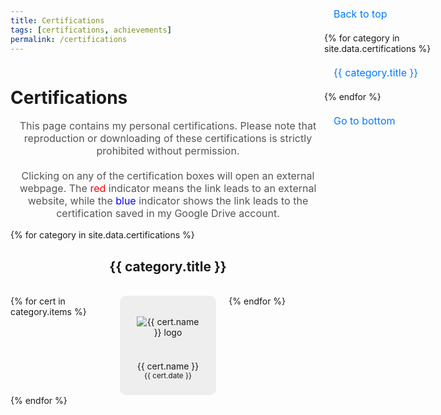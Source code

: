 ```yaml
---
title: Certifications
tags: [certifications, achievements]
permalink: /certifications
---
```

<div id="top"></div> <!-- Punto di ancoraggio per "Torna in cima" -->
<h1>Certifications</h1>

<p style="text-align: center; font-size: 16px; color: #555;">
    This page contains my personal certifications. Please note that reproduction or downloading of these certifications is strictly prohibited without permission.
    <br><br>
    Clicking on any of the certification boxes will open an external webpage. The <span style="color: red;">red</span> indicator means the link leads to an external website, while the <span style="color: blue;">blue</span> indicator shows the link leads to the certification saved in my Google Drive account.
</p>

<!-- Navigazione tra le sezioni -->
<nav>
    <ul>
        <li><a href="#top">Back to top</a></li>
        {% for category in site.data.certifications %}
            <li><a href="#{{ category.title | slugify }}">{{ category.title }}</a></li>
        {% endfor %}
        <li><a href="#bottom">Go to bottom</a></li>
    </ul>
</nav>


{% for category in site.data.certifications %}
<section id="{{ category.title | slugify }}">
    <h2 style="text-align: center;">{{ category.title }}</h2>
    <br>
    <div class="certifications-grid">
        {% for cert in category.items %}
        <div class="certification" data-pdf="{{ cert.pdf }}" data-link="{{ cert.link }}">
            <div class="cert-thumbnail">
                <img src="/assets/logos/{{ cert.logo | default: 'default-logo.png' }}" alt="{{ cert.name }} logo" class="cert-logo">
            </div>
            <p>{{ cert.name }}<br><small>{{ cert.date }}</small></p>
            <div class="indicator {% if cert.pdf and cert.link %}green{% elsif cert.pdf %}blue{% else %}red{% endif %}"></div>
        </div>
        {% endfor %}
    </div>
</section>
{% endfor %}
<div id="bottom"></div> <!-- Punto di ancoraggio per "Vai in fondo" -->

<!-- Pop-up scelta risorsa -->
<div id="resource-choice-popup">
    <p>Scegli come aprire la risorsa:</p>
    <button id="open-web">WEB</button>
    <button id="open-pdf">PDF</button>
    <button id="close-popup">Chiudi</button>
</div>

<!-- CSS -->
<style>
    /* Stile per la navigazione fissa a destra */
    nav ul {
        list-style: none;
        display: flex;
        flex-direction: column;
        gap: 15px;
        padding: 0;
        margin: 0;
        position: fixed;
        top: 50px; /* Posiziona il menu 50px sotto il top della pagina */
        right: 20px; /* Posiziona il menu a destra */
        z-index: 999;
        /* Rimosso il colore di sfondo, quindi utilizza il colore di default */
        border-radius: 10px;
        padding: 10px;
        width: 200px; /* Imposta la larghezza della barra laterale */
    }

    nav ul li {
        margin: 5px;
    }

    nav ul li a {
        text-decoration: none;
        color: #007bff;
        font-size: 16px;
        padding: 5px 10px;
        border-radius: 5px;
        transition: background-color 0.3s ease;
    }

    nav ul li a:hover {
        background-color: #007bff;
        color: white;
    }

    nav ul li a.active {
        background-color: #007bff;
        color: white;
    }

    /* Grid delle certificazioni */
    .certifications-grid { display: grid; grid-template-columns: repeat(auto-fit, minmax(150px, 1fr)); gap: 20px; }
    .certification { text-align: center; padding: 10px; background: #eee; cursor: pointer; border-radius: 10px; position: relative; }
    .cert-thumbnail { display: flex; justify-content: center; align-items: center; height: 80px; }
    .cert-logo { max-width: 100px; max-height: 80px; }

    /* Indicatori */
    .indicator { position: absolute; bottom: 5px; right: 5px; width: 15px; height: 15px; border-radius: 50%; }
    .indicator.red { background: red; }
    .indicator.blue { background: blue; }
    .indicator.green { background: green; }

    /* Modal PDF */
    #resource-viewer {
        display: none;
        position: fixed;
        top: 0;
        left: 0;
        width: 100%;
        height: 100%;
        background: rgba(0, 0, 0, 0.8);
        z-index: 1002;
        overflow: auto;
    }
    #resource-viewer button { position: absolute; top: 10px; right: 10px; font-size: 20px; background: red; color: white; border: none; padding: 10px; cursor: pointer; }

    /* Pop-up scelta */
    #resource-choice-popup {
        display: none;
        position: fixed;
        top: 50%;
        left: 50%;
        transform: translate(-50%, -50%);
        background: white;
        padding: 20px;
        border-radius: 10px;
        box-shadow: 0 4px 8px rgba(0, 0, 0, 0.2);
        z-index: 1001;
        text-align: center;
    }
    #resource-choice-popup button {
        margin: 10px;
        padding: 10px 20px;
        cursor: pointer;
        background-color: #007bff;
        color: white;
        border: none;
        border-radius: 5px;
    }
    #close-popup { background-color: red; color: white; }

    /* Disabilita Scroll */
    body.disable-scroll { overflow: hidden; }

    @media (max-width: 768px) {
        nav ul {
            flex-direction: column;
            right: 10px; /* Riduce la distanza dalla destra */
        }
        nav ul li {
            margin: 10px;
        }
    }

    /* Aggiunta di uno stile per i punti di ancoraggio */
    #top {
        padding-top: 50px;
        margin-top: -50px;
    }
    #bottom {
        padding-bottom: 50px;
        margin-bottom: -50px;
    }
</style>

<!-- JavaScript -->
<script>
    document.querySelectorAll('.certification').forEach(cert => {
        cert.addEventListener('click', function() {
            const pdfUrl = this.dataset.pdf;
            const linkUrl = this.dataset.link;

            if (pdfUrl && linkUrl) {
                document.getElementById('resource-choice-popup').style.display = 'block';
                document.body.classList.add('disable-scroll');
                document.getElementById('open-web').onclick = () => openExternalLink(linkUrl);
                document.getElementById('open-pdf').onclick = () => openPdf(pdfUrl);
            } else if (pdfUrl) {
                openPdf(pdfUrl);
                document.body.classList.add('disable-scroll');
            } else if (linkUrl) {
                openExternalLink(linkUrl);
                document.body.classList.add('disable-scroll');
            }
        });
    });

    document.querySelector('#close-popup').addEventListener('click', function() {
        document.getElementById('resource-choice-popup').style.display = 'none';
        document.body.classList.remove('disable-scroll');
    });

    function openPdf(url) {
        window.open(url, '_blank');
        document.getElementById('resource-choice-popup').style.display = 'none';
        document.body.classList.remove('disable-scroll');
    }

    function openExternalLink(url) {
        window.open(url, '_blank');
        document.getElementById('resource-choice-popup').style.display = 'none';
        document.body.classList.remove('disable-scroll');
    }

    // Aggiungere uno scorrimento fluido
    document.querySelectorAll('a[href^="#"]').forEach(anchor => {
        anchor.addEventListener('click', function (e) {
            e.preventDefault();

            document.querySelector(this.getAttribute('href')).scrollIntoView({
                behavior: 'smooth'
            });
        });
    });

    // Aggiungi osservatore per cambiare la classe attiva sui titoli
    const sections = document.querySelectorAll('section');
    const navLinks = document.querySelectorAll('nav ul li a');

    const observer = new IntersectionObserver((entries, observer) => {
        entries.forEach(entry => {
            if (entry.isIntersecting) {
                const activeId = entry.target.id;
                navLinks.forEach(link => {
                    if (link.getAttribute('href') === `#${activeId}`) {
                        link.classList.add('active');
                    } else {
                        link.classList.remove('active');
                    }
                });
            }
        });
    }, { threshold: 0.5 }); // 50% della sezione deve essere visibile per essere considerata attiva

    sections.forEach(section => {
        observer.observe(section);
    });
</script>
